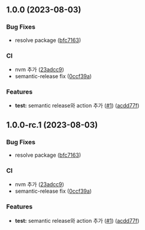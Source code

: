 ## 1.0.0 (2023-08-03)


### Bug Fixes

* resolve package ([bfc7163](https://github.com/0816i/semantic-release-test/commit/bfc71634ddb8d5684a45eb645810c3d98f5877a1))


### CI

* nvm 추가 ([23adcc9](https://github.com/0816i/semantic-release-test/commit/23adcc956510031273e77501e40327b73306fdea))
* semantic-release fix ([0ccf39a](https://github.com/0816i/semantic-release-test/commit/0ccf39a24fb2a914418aa6ea7604511429f39fbd))


### Features

* **test:** semantic release와 action 추가 ([#1](https://github.com/0816i/semantic-release-test/issues/1)) ([acdd77f](https://github.com/0816i/semantic-release-test/commit/acdd77fb0ce198e897f7ec22ee395910542826f2))

## 1.0.0-rc.1 (2023-08-03)


### Bug Fixes

* resolve package ([bfc7163](https://github.com/0816i/semantic-release-test/commit/bfc71634ddb8d5684a45eb645810c3d98f5877a1))


### CI

* nvm 추가 ([23adcc9](https://github.com/0816i/semantic-release-test/commit/23adcc956510031273e77501e40327b73306fdea))
* semantic-release fix ([0ccf39a](https://github.com/0816i/semantic-release-test/commit/0ccf39a24fb2a914418aa6ea7604511429f39fbd))


### Features

* **test:** semantic release와 action 추가 ([#1](https://github.com/0816i/semantic-release-test/issues/1)) ([acdd77f](https://github.com/0816i/semantic-release-test/commit/acdd77fb0ce198e897f7ec22ee395910542826f2))
